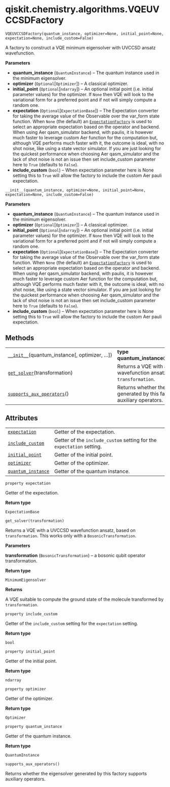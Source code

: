 <span id="qiskit-chemistry-algorithms-vqeuvccsdfactory" />

# qiskit.chemistry.algorithms.VQEUVCCSDFactory

<span id="undefined" />

`VQEUVCCSDFactory(quantum_instance, optimizer=None, initial_point=None, expectation=None, include_custom=False)`

A factory to construct a VQE minimum eigensolver with UVCCSD ansatz wavefunction.

**Parameters**

*   **quantum\_instance** (`QuantumInstance`) – The quantum instance used in the minimum eigensolver.
*   **optimizer** (`Optional`\[`Optimizer`]) – A classical optimizer.
*   **initial\_point** (`Optional`\[`ndarray`]) – An optional initial point (i.e. initial parameter values) for the optimizer. If `None` then VQE will look to the variational form for a preferred point and if not will simply compute a random one.
*   **expectation** (`Optional`\[`ExpectationBase`]) – The Expectation converter for taking the average value of the Observable over the var\_form state function. When `None` (the default) an [`ExpectationFactory`](qiskit.aqua.operators.expectations.ExpectationFactory#qiskit.aqua.operators.expectations.ExpectationFactory "qiskit.aqua.operators.expectations.ExpectationFactory") is used to select an appropriate expectation based on the operator and backend. When using Aer qasm\_simulator backend, with paulis, it is however much faster to leverage custom Aer function for the computation but, although VQE performs much faster with it, the outcome is ideal, with no shot noise, like using a state vector simulator. If you are just looking for the quickest performance when choosing Aer qasm\_simulator and the lack of shot noise is not an issue then set include\_custom parameter here to `True` (defaults to `False`).
*   **include\_custom** (`bool`) – When expectation parameter here is None setting this to `True` will allow the factory to include the custom Aer pauli expectation.

<span id="undefined" />

`__init__(quantum_instance, optimizer=None, initial_point=None, expectation=None, include_custom=False)`

**Parameters**

*   **quantum\_instance** (`QuantumInstance`) – The quantum instance used in the minimum eigensolver.
*   **optimizer** (`Optional`\[`Optimizer`]) – A classical optimizer.
*   **initial\_point** (`Optional`\[`ndarray`]) – An optional initial point (i.e. initial parameter values) for the optimizer. If `None` then VQE will look to the variational form for a preferred point and if not will simply compute a random one.
*   **expectation** (`Optional`\[`ExpectationBase`]) – The Expectation converter for taking the average value of the Observable over the var\_form state function. When `None` (the default) an [`ExpectationFactory`](qiskit.aqua.operators.expectations.ExpectationFactory#qiskit.aqua.operators.expectations.ExpectationFactory "qiskit.aqua.operators.expectations.ExpectationFactory") is used to select an appropriate expectation based on the operator and backend. When using Aer qasm\_simulator backend, with paulis, it is however much faster to leverage custom Aer function for the computation but, although VQE performs much faster with it, the outcome is ideal, with no shot noise, like using a state vector simulator. If you are just looking for the quickest performance when choosing Aer qasm\_simulator and the lack of shot noise is not an issue then set include\_custom parameter here to `True` (defaults to `False`).
*   **include\_custom** (`bool`) – When expectation parameter here is None setting this to `True` will allow the factory to include the custom Aer pauli expectation.

## Methods

|                                                                                                                                                                          |                                                                                         |
| ------------------------------------------------------------------------------------------------------------------------------------------------------------------------ | --------------------------------------------------------------------------------------- |
| [`__init__`](#qiskit.chemistry.algorithms.VQEUVCCSDFactory.__init__ "qiskit.chemistry.algorithms.VQEUVCCSDFactory.__init__")(quantum\_instance\[, optimizer, …])         | **type quantum\_instance**`QuantumInstance`                                             |
| [`get_solver`](#qiskit.chemistry.algorithms.VQEUVCCSDFactory.get_solver "qiskit.chemistry.algorithms.VQEUVCCSDFactory.get_solver")(transformation)                       | Returns a VQE with a UVCCSD wavefunction ansatz, based on `transformation`.             |
| [`supports_aux_operators`](#qiskit.chemistry.algorithms.VQEUVCCSDFactory.supports_aux_operators "qiskit.chemistry.algorithms.VQEUVCCSDFactory.supports_aux_operators")() | Returns whether the eigensolver generated by this factory supports auxiliary operators. |

## Attributes

|                                                                                                                                                      |                                                                       |
| ---------------------------------------------------------------------------------------------------------------------------------------------------- | --------------------------------------------------------------------- |
| [`expectation`](#qiskit.chemistry.algorithms.VQEUVCCSDFactory.expectation "qiskit.chemistry.algorithms.VQEUVCCSDFactory.expectation")                | Getter of the expectation.                                            |
| [`include_custom`](#qiskit.chemistry.algorithms.VQEUVCCSDFactory.include_custom "qiskit.chemistry.algorithms.VQEUVCCSDFactory.include_custom")       | Getter of the `include_custom` setting for the `expectation` setting. |
| [`initial_point`](#qiskit.chemistry.algorithms.VQEUVCCSDFactory.initial_point "qiskit.chemistry.algorithms.VQEUVCCSDFactory.initial_point")          | Getter of the initial point.                                          |
| [`optimizer`](#qiskit.chemistry.algorithms.VQEUVCCSDFactory.optimizer "qiskit.chemistry.algorithms.VQEUVCCSDFactory.optimizer")                      | Getter of the optimizer.                                              |
| [`quantum_instance`](#qiskit.chemistry.algorithms.VQEUVCCSDFactory.quantum_instance "qiskit.chemistry.algorithms.VQEUVCCSDFactory.quantum_instance") | Getter of the quantum instance.                                       |

<span id="undefined" />

`property expectation`

Getter of the expectation.

**Return type**

`ExpectationBase`

<span id="undefined" />

`get_solver(transformation)`

Returns a VQE with a UVCCSD wavefunction ansatz, based on `transformation`. This works only with a `BosonicTransformation`.

**Parameters**

**transformation** (`BosonicTransformation`) – a bosonic qubit operator transformation.

**Return type**

`MinimumEigensolver`

**Returns**

A VQE suitable to compute the ground state of the molecule transformed by `transformation`.

<span id="undefined" />

`property include_custom`

Getter of the `include_custom` setting for the `expectation` setting.

**Return type**

`bool`

<span id="undefined" />

`property initial_point`

Getter of the initial point.

**Return type**

`ndarray`

<span id="undefined" />

`property optimizer`

Getter of the optimizer.

**Return type**

`Optimizer`

<span id="undefined" />

`property quantum_instance`

Getter of the quantum instance.

**Return type**

`QuantumInstance`

<span id="undefined" />

`supports_aux_operators()`

Returns whether the eigensolver generated by this factory supports auxiliary operators.
